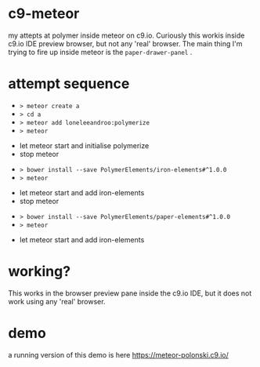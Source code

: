 # c9-meteor
my attepts at polymer inside meteor on c9.io. Curiously this workis inside c9.io IDE preview browser, but not any 'real' browser. The main thing I'm trying to fire up inside meteor is the ```paper-drawer-panel``` . 

# attempt sequence
- ``` > meteor create a ```
- ``` > cd a ```
- ``` > meteor add loneleeandroo:polymerize ```
- ``` > meteor ```

 * let meteor start and initialise polymerize
 * stop meteor 
 
- ``` > bower install --save PolymerElements/iron-elements#^1.0.0 ```
- ``` > meteor ``` 
 
 * let meteor start and add iron-elements
 * stop meteor

- ``` > bower install --save PolymerElements/paper-elements#^1.0.0 ```
- ``` > meteor ```

 * let meteor start and add iron-elements 

# working?
This works in the browser preview pane inside the c9.io IDE, but it does not work using any 'real' browser.

# demo
a running version of this demo is here https://meteor-polonski.c9.io/

